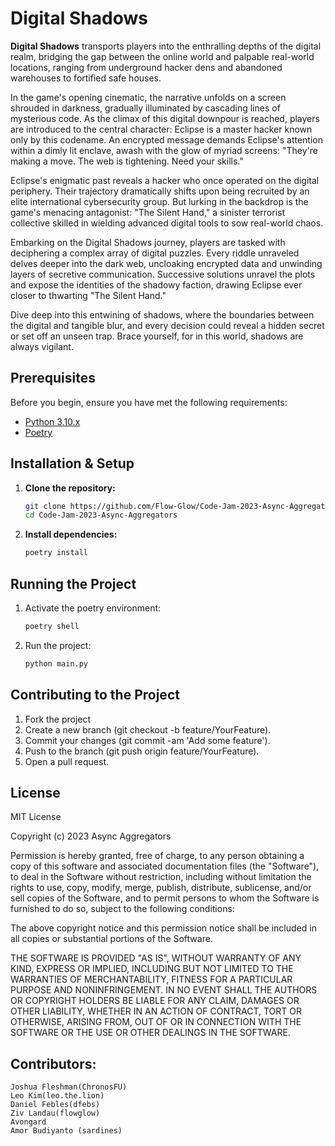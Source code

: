 # Digital Shadows

**Digital Shadows** transports players into the enthralling depths of the digital realm, bridging the gap
between the online world and palpable real-world locations, ranging from underground hacker dens and
abandoned warehouses to fortified safe houses.

In the game's opening cinematic, the narrative unfolds on a screen shrouded in darkness, gradually
illuminated by cascading lines of mysterious code. As the climax of this digital downpour is reached,
players are introduced to the central character: Eclipse is a master hacker known only by this codename.
An encrypted message demands Eclipse's attention within a dimly lit enclave, awash with the glow of myriad screens:
"They're making a move. The web is tightening. Need your skills."

Eclipse's enigmatic past reveals a hacker who once operated on the digital periphery. Their trajectory
dramatically shifts upon being recruited by an elite international cybersecurity group. But lurking in
the backdrop is the game's menacing antagonist: "The Silent Hand," a sinister terrorist collective skilled
in wielding advanced digital tools to sow real-world chaos.

Embarking on the Digital Shadows journey, players are tasked with deciphering a complex array of digital
puzzles. Every riddle unraveled delves deeper into the dark web, uncloaking encrypted data and unwinding
layers of secretive communication. Successive solutions unravel the plots and expose the identities of
the shadowy faction, drawing Eclipse ever closer to thwarting "The Silent Hand."

Dive deep into this entwining of shadows, where the boundaries between the digital and tangible blur, and
every decision could reveal a hidden secret or set off an unseen trap. Brace yourself, for in this world,
shadows are always vigilant.


## Prerequisites

Before you begin, ensure you have met the following requirements:

- [Python 3.10.x](https://www.python.org/downloads/)
- [Poetry](https://python-poetry.org/docs/#installation)

## Installation & Setup

1. **Clone the repository:**

   ```bash
   git clone https://github.com/Flow-Glow/Code-Jam-2023-Async-Aggregators.git
   cd Code-Jam-2023-Async-Aggregators
    ```
2. **Install dependencies:**
    ```bash
    poetry install
    ```
## Running the Project

1. Activate the poetry environment:
    ```bash
    poetry shell
    ```
2. Run the project:
    ```bash
    python main.py
    ```
## Contributing to the Project
1. Fork the project
2. Create a new branch (git checkout -b feature/YourFeature).
3. Commit your changes (git commit -am 'Add some feature').
4. Push to the branch (git push origin feature/YourFeature).
5. Open a pull request.

## License
MIT License

Copyright (c) 2023 Async Aggregators

Permission is hereby granted, free of charge, to any person obtaining a copy
of this software and associated documentation files (the "Software"), to deal
in the Software without restriction, including without limitation the rights
to use, copy, modify, merge, publish, distribute, sublicense, and/or sell
copies of the Software, and to permit persons to whom the Software is
furnished to do so, subject to the following conditions:

The above copyright notice and this permission notice shall be included in all
copies or substantial portions of the Software.

THE SOFTWARE IS PROVIDED "AS IS", WITHOUT WARRANTY OF ANY KIND, EXPRESS OR
IMPLIED, INCLUDING BUT NOT LIMITED TO THE WARRANTIES OF MERCHANTABILITY,
FITNESS FOR A PARTICULAR PURPOSE AND NONINFRINGEMENT. IN NO EVENT SHALL THE
AUTHORS OR COPYRIGHT HOLDERS BE LIABLE FOR ANY CLAIM, DAMAGES OR OTHER
LIABILITY, WHETHER IN AN ACTION OF CONTRACT, TORT OR OTHERWISE, ARISING FROM,
OUT OF OR IN CONNECTION WITH THE SOFTWARE OR THE USE OR OTHER DEALINGS IN THE
SOFTWARE.

## Contributors:
```
Joshua Fleshman(ChronosFU)
Leo Kim(leo.the.lion)
Daniel Febles(dfebs)
Ziv Landau(flowglow)
Avongard
Amor Budiyanto (sardines)
```

